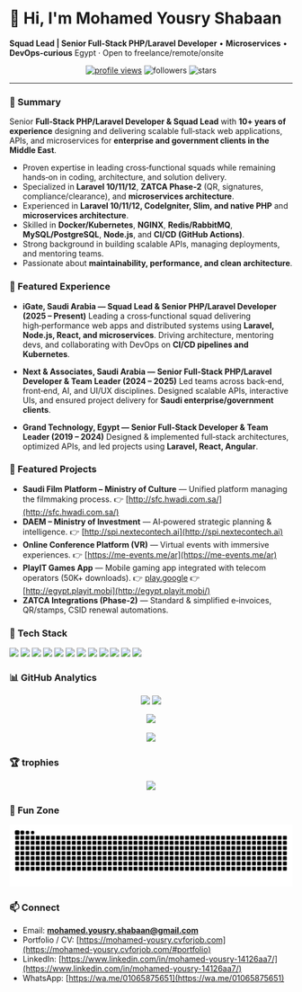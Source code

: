 # 👋 Hi, I'm **Mohamed Yousry Shabaan**

**Squad Lead | Senior Full‑Stack PHP/Laravel Developer** • **Microservices** • **DevOps‑curious**
Egypt · Open to freelance/remote/onsite

<p align="center">
  <a href="https://komarev.com/ghpvc/?username=mohamedyu3&style=flat-square" target="_blank"><img alt="profile views" src="https://komarev.com/ghpvc/?username=mohamedyu3&style=flat-square" /></a>
  <img alt="followers" src="https://img.shields.io/github/followers/mohamedyu3?label=Followers&style=flat-square" />
  <img alt="stars" src="https://img.shields.io/github/stars/mohamedyu3?affiliations=OWNER,ORGANIZATION_MEMBER&style=flat-square" />
  <!-- Optional: Country rank badge (requires you to appear on committers.top) -->
  <!-- <img alt="rank" src="https://aktive.kerolloz.dev/egypt/mohamedyu3?label=Ranked%20in%20Egypt&rnkPrefix=Rank%20" /> -->
</p>


---

### 🧭 Summary

Senior **Full‑Stack PHP/Laravel Developer & Squad Lead** with **10+ years of experience** designing and delivering scalable full‑stack web applications, APIs, and microservices for **enterprise and government clients in the Middle East**.

* Proven expertise in leading cross‑functional squads while remaining hands‑on in coding, architecture, and solution delivery.
* Specialized in **Laravel 10/11/12**, **ZATCA Phase‑2** (QR, signatures, compliance/clearance), and **microservices architecture**.
* Experienced in **Laravel 10/11/12, CodeIgniter, Slim, and native PHP** and **microservices architecture**.
* Skilled in **Docker/Kubernetes**, **NGINX**, **Redis/RabbitMQ**, **MySQL/PostgreSQL**, **Node.js**, and **CI/CD (GitHub Actions)**.
* Strong background in building scalable APIs, managing deployments, and mentoring teams.
* Passionate about **maintainability, performance, and clean architecture**.

### 🚀 Featured Experience

* **iGate, Saudi Arabia — Squad Lead & Senior PHP/Laravel Developer (2025 – Present)**
  Leading a cross‑functional squad delivering high‑performance web apps and distributed systems using **Laravel, Node.js, React, and microservices**. Driving architecture, mentoring devs, and collaborating with DevOps on **CI/CD pipelines and Kubernetes**.

* **Next & Associates, Saudi Arabia — Senior Full‑Stack PHP/Laravel Developer & Team Leader (2024 – 2025)**
  Led teams across back‑end, front‑end, AI, and UI/UX disciplines. Designed scalable APIs, interactive UIs, and ensured project delivery for **Saudi enterprise/government clients**.

* **Grand Technology, Egypt — Senior Full‑Stack Developer & Team Leader (2019 – 2024)**
  Designed & implemented full‑stack architectures, optimized APIs, and led projects using **Laravel, React, Angular**.


### 🚀 Featured Projects

* **Saudi Film Platform – Ministry of Culture** — Unified platform managing the filmmaking process.
  👉 [http://sfc.hwadi.com.sa/](http://sfc.hwadi.com.sa/)
* **DAEM – Ministry of Investment** — AI‑powered strategic planning & intelligence.
  👉 [http://spi.nextecontech.ai](http://spi.nextecontech.ai)
* **Online Conference Platform (VR)** — Virtual events with immersive experiences.
  👉 [https://me-events.me/ar](https://me-events.me/ar)
* **PlayIT Games App** — Mobile gaming app integrated with telecom operators (50K+ downloads).
  👉 [play.google](https://play.google.com/store/apps/details?id=com.gt.pi)
  👉 [http://egypt.playit.mobi](http://egypt.playit.mobi/)
* **ZATCA Integrations (Phase‑2)** — Standard & simplified e‑invoices, QR/stamps, CSID renewal automations.


### 🧰 Tech Stack

<p>
  <img src="https://img.shields.io/badge/PHP-777BB4?logo=php&logoColor=white" />
  <img src="https://img.shields.io/badge/Laravel-FF2D20?logo=laravel&logoColor=white" />
  <img src="https://img.shields.io/badge/Node.js-339933?logo=nodedotjs&logoColor=white" />
  <img src="https://img.shields.io/badge/MySQL-4479A1?logo=mysql&logoColor=white" />
  <img src="https://img.shields.io/badge/PostgreSQL-4169E1?logo=postgresql&logoColor=white" />
  <img src="https://img.shields.io/badge/MongoDB-47A248?logo=mongodb&logoColor=white" />
  <img src="https://img.shields.io/badge/Redis-DC382D?logo=redis&logoColor=white" />
  <img src="https://img.shields.io/badge/RabbitMQ-FF6600?logo=rabbitmq&logoColor=white" />
  <img src="https://img.shields.io/badge/Docker-2496ED?logo=docker&logoColor=white" />
  <img src="https://img.shields.io/badge/Kubernetes-326CE5?logo=kubernetes&logoColor=white" />
  <img src="https://img.shields.io/badge/Nginx-009639?logo=nginx&logoColor=white" />
  <img src="https://img.shields.io/badge/AWS-232F3E?logo=amazonaws&logoColor=white" />
</p>


### 📊 GitHub Analytics

<p align="center">
  <img height="165" src="https://github-readme-stats.vercel.app/api?username=mohamedyu3&show_icons=true&include_all_commits=true" />
  <img height="165" src="https://github-readme-streak-stats.herokuapp.com?user=mohamedyu3" />
</p>
<p align="center">
  <img height="165" src="https://github-readme-stats.vercel.app/api/top-langs/?username=mohamedyu3&layout=compact&langs_count=10" />
</p>
<p align="center">
  <img src="https://github-readme-activity-graph.vercel.app/graph?username=mohamedyu3&theme=github-compact" />
</p>

### 🏆 trophies 

 <p align="center">
  <img src="https://github-profile-trophy.vercel.app/?username=mohamedyu3&margin-w=8&margin-h=8&column=6" />
</p>

### 🐍 Fun Zone

![snake animation](https://raw.githubusercontent.com/mohamedyu3/mohamedyu3/output/github-contribution-grid-snake.svg)


### 📫 Connect

* Email: **[mohamed.yousry.shabaan@gmail.com](mailto:mohamed.yousry.shabaan@gmail.com)**
* Portfolio / CV: [https://mohamed-yousry.cvforjob.com](https://mohamed-yousry.cvforjob.com/#portfolio)
* LinkedIn: [https://www.linkedin.com/in/mohamed-yousry-14126aa7/](https://www.linkedin.com/in/mohamed-yousry-14126aa7/)
* WhatsApp: [https://wa.me/01065875651](https://wa.me/01065875651)

